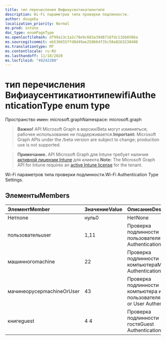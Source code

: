 ```yaml
---
title: тип перечисления Вифиаусентикатионтипе
description: Wi-Fi параметров типа проверки подлинности.
author: dougeby
localization_priority: Normal
ms.prod: intune
doc_type: enumPageType
ms.openlocfilehash: df99a13c1a2c78e9c683a39d8718fdc11bb8506a
ms.sourcegitcommit: eb536655ffd8d49ae258664f35c50a8263238400
ms.translationtype: MT
ms.contentlocale: ru-RU
ms.lasthandoff: 11/18/2020
ms.locfileid: "49242288"
---
```

# <a name="wifiauthenticationtype-enum-type"></a><span data-ttu-id="c3d25-103">тип перечисления Вифиаусентикатионтипе</span><span class="sxs-lookup"><span data-stu-id="c3d25-103">wifiAuthenticationType enum type</span></span>

<span data-ttu-id="c3d25-104">Пространство имен: microsoft.graph</span><span class="sxs-lookup"><span data-stu-id="c3d25-104">Namespace: microsoft.graph</span></span>

> <span data-ttu-id="c3d25-105">**Важно!** API Microsoft Graph в версии/Beta могут изменяться; рабочее использование не поддерживается.</span><span class="sxs-lookup"><span data-stu-id="c3d25-105">**Important:** Microsoft Graph APIs under the /beta version are subject to change; production use is not supported.</span></span>

> <span data-ttu-id="c3d25-106">**Примечание.** API Microsoft Graph для Intune требует наличия [активной лицензии Intune](https://go.microsoft.com/fwlink/?linkid=839381) для клиента.</span><span class="sxs-lookup"><span data-stu-id="c3d25-106">**Note:** The Microsoft Graph API for Intune requires an [active Intune license](https://go.microsoft.com/fwlink/?linkid=839381) for the tenant.</span></span>

<span data-ttu-id="c3d25-107">Wi-Fi параметров типа проверки подлинности.</span><span class="sxs-lookup"><span data-stu-id="c3d25-107">Wi-Fi Authentication Type Settings.</span></span>

## <a name="members"></a><span data-ttu-id="c3d25-108">Элементы</span><span class="sxs-lookup"><span data-stu-id="c3d25-108">Members</span></span>
|<span data-ttu-id="c3d25-109">Элемент</span><span class="sxs-lookup"><span data-stu-id="c3d25-109">Member</span></span>|<span data-ttu-id="c3d25-110">Значение</span><span class="sxs-lookup"><span data-stu-id="c3d25-110">Value</span></span>|<span data-ttu-id="c3d25-111">Описание</span><span class="sxs-lookup"><span data-stu-id="c3d25-111">Description</span></span>|
|:---|:---|:---|
|<span data-ttu-id="c3d25-112">Нет</span><span class="sxs-lookup"><span data-stu-id="c3d25-112">none</span></span>|<span data-ttu-id="c3d25-113">нуль</span><span class="sxs-lookup"><span data-stu-id="c3d25-113">0</span></span>|<span data-ttu-id="c3d25-114">Нет</span><span class="sxs-lookup"><span data-stu-id="c3d25-114">None</span></span>|
|<span data-ttu-id="c3d25-115">пользователь</span><span class="sxs-lookup"><span data-stu-id="c3d25-115">user</span></span>|<span data-ttu-id="c3d25-116">1,1</span><span class="sxs-lookup"><span data-stu-id="c3d25-116">1</span></span>|<span data-ttu-id="c3d25-117">Проверка подлинности пользователя</span><span class="sxs-lookup"><span data-stu-id="c3d25-117">User Authentication</span></span>|
|<span data-ttu-id="c3d25-118">машинного</span><span class="sxs-lookup"><span data-stu-id="c3d25-118">machine</span></span>|<span data-ttu-id="c3d25-119">2</span><span class="sxs-lookup"><span data-stu-id="c3d25-119">2</span></span>|<span data-ttu-id="c3d25-120">Проверка подлинности компьютера</span><span class="sxs-lookup"><span data-stu-id="c3d25-120">Machine Authentication</span></span>|
|<span data-ttu-id="c3d25-121">мачинеорусер</span><span class="sxs-lookup"><span data-stu-id="c3d25-121">machineOrUser</span></span>|<span data-ttu-id="c3d25-122">4</span><span class="sxs-lookup"><span data-stu-id="c3d25-122">3</span></span>|<span data-ttu-id="c3d25-123">Проверка подлинности компьютера или пользователя</span><span class="sxs-lookup"><span data-stu-id="c3d25-123">Machine or User Authentication</span></span>|
|<span data-ttu-id="c3d25-124">книге</span><span class="sxs-lookup"><span data-stu-id="c3d25-124">guest</span></span>|<span data-ttu-id="c3d25-125">4 </span><span class="sxs-lookup"><span data-stu-id="c3d25-125">4</span></span>|<span data-ttu-id="c3d25-126">Проверка подлинности гостя</span><span class="sxs-lookup"><span data-stu-id="c3d25-126">Guest Authentication</span></span>|




